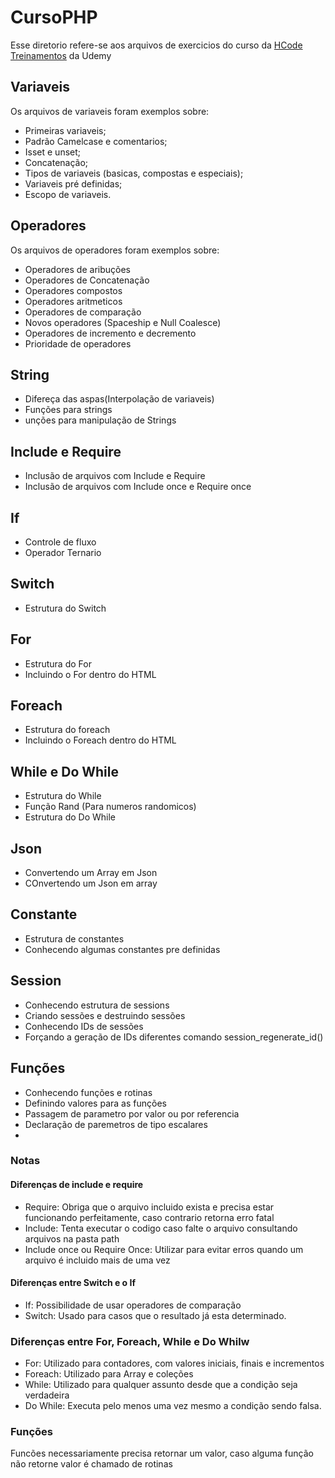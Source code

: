 # CursoPHP

Esse diretorio refere-se aos arquivos de exercicios do curso da [HCode Treinamentos](https://www.udemy.com/course/curso-php-7-online/) da Udemy

## Variaveis 
Os arquivos de variaveis foram exemplos sobre: 
- Primeiras variaveis;
- Padrão Camelcase e comentarios;
- Isset e unset;
- Concatenação;
- Tipos de variaveis (basicas, compostas e especiais);
- Variaveis pré definidas;
- Escopo de variaveis.

## Operadores
Os arquivos de operadores foram exemplos sobre:
- Operadores de aribuções
- Operadores de Concatenação
- Operadores compostos
- Operadores aritmeticos
- Operadores de comparação
- Novos operadores (Spaceship e Null Coalesce)
- Operadores de incremento e decremento 
- Prioridade de operadores

## String
- Difereça das aspas(Interpolação de variaveis)
- Funções para strings
- unções para manipulação de Strings

## Include e Require
- Inclusão de arquivos com Include e Require
- Inclusão de arquivos com Include once e Require once

## If
- Controle de fluxo
- Operador Ternario

## Switch
- Estrutura do Switch

## For
- Estrutura do For
- Incluindo o For dentro do HTML

## Foreach
- Estrutura do foreach
- Incluindo o Foreach dentro do HTML

## While e Do While
- Estrutura do While
- Função Rand (Para numeros randomicos)
- Estrutura do Do While

## Json
- Convertendo um Array em Json
- COnvertendo um Json em array

## Constante
- Estrutura de constantes
- Conhecendo algumas constantes pre definidas

## Session
- Conhecendo estrutura de sessions
- Criando sessões e destruindo sessões
- Conhecendo IDs de sessões
- Forçando a geração de IDs diferentes comando session_regenerate_id()

## Funções
- Conhecendo funções e rotinas
- Definindo valores para as funções
- Passagem de parametro por valor ou por referencia
- Declaração de paremetros de tipo escalares
- 


### Notas
#### Diferenças de include e require
- Require: Obriga que o arquivo incluido exista e precisa estar funcionando perfeitamente, caso contrario retorna erro fatal
- Include: Tenta executar o codigo caso falte o arquivo consultando arquivos na pasta path
- Include once ou Require Once: Utilizar para evitar erros quando um arquivo é incluido mais de uma vez

#### Diferenças entre Switch e o If
- If: Possibilidade de usar operadores de comparação
- Switch: Usado para casos que o resultado já esta determinado.

### Diferenças entre For, Foreach, While e Do Whilw
- For: Utilizado para contadores, com valores iniciais, finais e incrementos
- Foreach: Utilizado para Array e coleções
- While: Utilizado para qualquer assunto desde que a condição seja verdadeira
- Do While: Executa pelo menos uma vez mesmo a condição sendo falsa.

### Funções 
Funcões necessariamente precisa retornar um valor, caso alguma função não retorne valor é chamado de rotinas
